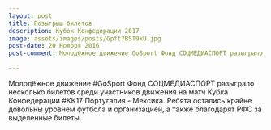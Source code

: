 ```yaml
---
layout: post
title: Розыгрыш билетов
description: Кубок Конфедирации 2017
image: assets/images/posts/Gpft7B5T9kU.jpg
post-date: 20 Ноября 2016
post-comment: Молодёжное движение GoSport Фонд СОЦМЕДИАСПОРТ разыграло несколько билетов среди участников движения на матч Кубка Конфедерации КК17 Португалия - Мексика. Ребята остались крайне довольны уровнем футбола и организацией, а также благодарят РФС за выделенные билеты.

---
```


Молодёжное движение #GoSport Фонд СОЦМЕДИАСПОРТ разыграло несколько билетов среди участников движения на матч Кубка Конфедерации #КК17 Португалия - Мексика. Ребята остались крайне довольны уровнем футбола и организацией, а также благодарят РФС за выделенные билеты.
